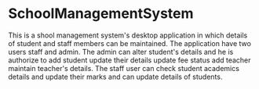 # SchoolManagementSystem
This is a shool management system's desktop application in which details of student and staff members can be maintained. The application have two users staff and admin.
The admin can alter student's details and he is authorize to add student update their details update fee status add teacher maintain teacher's details.
The staff user can check student academics details and update their marks and can update details of students.
